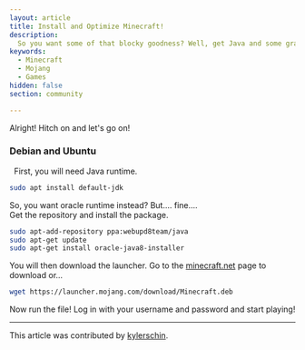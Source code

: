 ```yaml
---
layout: article
title: Install and Optimize Minecraft!
description: 
  So you want some of that blocky goodness? Well, get Java and some graphics cards and let's go!
keywords:
  - Minecraft
  - Mojang
  - Games
hidden: false
section: community

---
```


Alright! Hitch on and let's go on!
  
### Debian and Ubuntu
  
First, you will need Java runtime.  
  
```bash
sudo apt install default-jdk
```

So, you want oracle runtime instead? But.... fine....  
Get the repository and install the package.  

```bash
sudo apt-add-repository ppa:webupd8team/java
sudo apt-get update
sudo apt-get install oracle-java8-installer
```

You will then download the launcher. Go to the [minecraft.net](https://minecraft.net/en-us/download/) page to download or...

```bash
wget https://launcher.mojang.com/download/Minecraft.deb
```

Now run the file! Log in with your username and password and start playing!

---

This article was contributed by [kylerschin](https://github.com/kylerschin).
